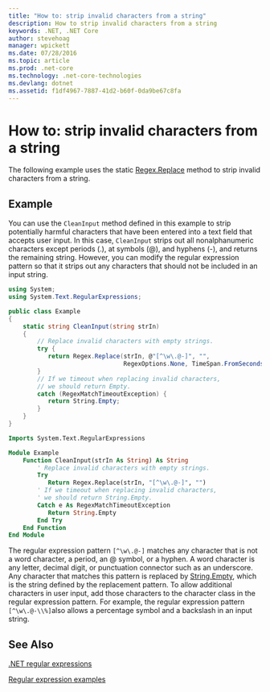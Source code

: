 ```yaml
---
title: "How to: strip invalid characters from a string"
description: How to strip invalid characters from a string
keywords: .NET, .NET Core
author: stevehoag
manager: wpickett
ms.date: 07/28/2016
ms.topic: article
ms.prod: .net-core
ms.technology: .net-core-technologies
ms.devlang: dotnet
ms.assetid: f1df4967-7887-41d2-b60f-0da9be67c8fa
---
```


# How to: strip invalid characters from a string

The following example uses the static [Regex.Replace](xref:System.Text.RegularExpressions.Regex.Replace(System.String,System.String,System.String,System.Text.RegularExpressions.RegexOptions,System.TimeSpan)) method to strip invalid characters from a string. 

## Example

You can use the `CleanInput` method defined in this example to strip potentially harmful characters that have been entered into a text field that accepts user input. In this case, `CleanInput` strips out all nonalphanumeric characters except periods (.), at symbols (@), and hyphens (-), and returns the remaining string. However, you can modify the regular expression pattern so that it strips out any characters that should not be included in an input string.

```csharp
using System;
using System.Text.RegularExpressions;

public class Example
{
    static string CleanInput(string strIn)
    {
        // Replace invalid characters with empty strings.
        try {
           return Regex.Replace(strIn, @"[^\w\.@-]", "", 
                                RegexOptions.None, TimeSpan.FromSeconds(1.5)); 
        }
        // If we timeout when replacing invalid characters, 
        // we should return Empty.
        catch (RegexMatchTimeoutException) {
           return String.Empty;   
        }
    }
}
```

```vb
Imports System.Text.RegularExpressions

Module Example
    Function CleanInput(strIn As String) As String
        ' Replace invalid characters with empty strings.
        Try
           Return Regex.Replace(strIn, "[^\w\.@-]", "")
        ' If we timeout when replacing invalid characters, 
        ' we should return String.Empty.
        Catch e As RegexMatchTimeoutException
           Return String.Empty         
        End Try
    End Function
End Module
```

The regular expression pattern `[^\w\.@-]` matches any character that is not a word character, a period, an @ symbol, or a hyphen. A word character is any letter, decimal digit, or punctuation connector such as an underscore. Any character that matches this pattern is replaced by [String.Empty](xref:System.String.Empty), which is the string defined by the replacement pattern. To allow additional characters in user input, add those characters to the character class in the regular expression pattern. For example, the regular expression pattern `[^\w\.@-\\%]`also allows a percentage symbol and a backslash in an input string.

## See Also

[.NET regular expressions](regular-expressions.md)

[Regular expression examples](regex-examples.md)

